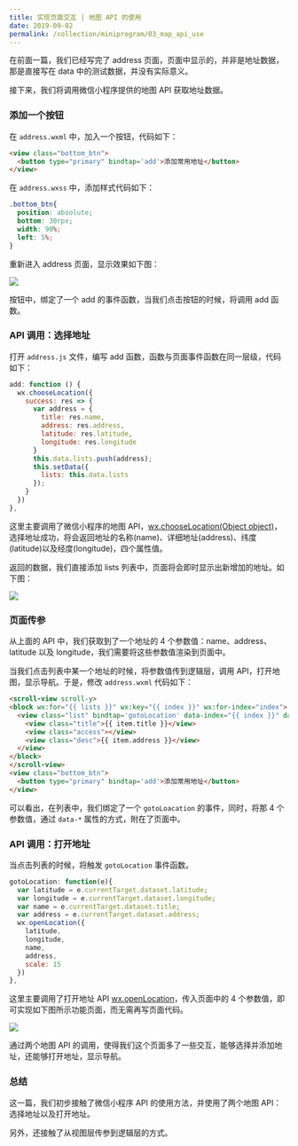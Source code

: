 ```yaml
---
title: 实现页面交互 | 地图 API 的使用
date: 2019-09-02
permalink: /collection/miniprogram/03_map_api_use
---
```


在前面一篇，我们已经写完了 address 页面，页面中显示的，并非是地址数据，那是直接写在 data 中的测试数据，并没有实际意义。

接下来，我们将调用微信小程序提供的地图 API 获取地址数据。

### 添加一个按钮
在 `address.wxml` 中，加入一个按钮，代码如下：

```html
<view class="bottom_btn">
  <button type="primary" bindtap='add'>添加常用地址</button>
</view>
```

在 `address.wxss` 中，添加样式代码如下：

```css
.bottom_btn{
  position: absolute;
  bottom: 30rpx;
  width: 90%;
  left: 5%;
}
```

重新进入 address 页面，显示效果如下图：

![](/image/collections/miniprogram/2019-09-02-21-25-30.png)

按钮中，绑定了一个 add 的事件函数，当我们点击按钮的时候，将调用 add 函数。

### API 调用：选择地址
打开 `address.js` 文件，编写 add 函数，函数与页面事件函数在同一层级，代码如下：

```js
add: function () {
  wx.chooseLocation({
    success: res => {
      var address = {
        title: res.name,
        address: res.address,
        latitude: res.latitude,
        longitude: res.longitude
      }
      this.data.lists.push(address);
      this.setData({
        lists: this.data.lists
      });
    }
  })
},
```

这里主要调用了微信小程序的地图 API，[wx.chooseLocation(Object object)](https://developers.weixin.qq.com/miniprogram/dev/api/location/wx.chooseLocation.html)，选择地址成功，将会返回地址的名称(name)、详细地址(address)、纬度(latitude)以及经度(longitude)，四个属性值。

返回的数据，我们直接添加 lists 列表中，页面将会即时显示出新增加的地址。如下图：

![](/image/collections/miniprogram/2019-09-02-21-40-05.png)

### 页面传参
从上面的 API 中，我们获取到了一个地址的 4 个参数值：name、address、latitude 以及 longitude，我们需要将这些参数值渲染到页面中。

当我们点击列表中某一个地址的时候，将参数值传到逻辑层，调用 API，打开地图，显示导航。于是，修改 `address.wxml` 代码如下：

```html
<scroll-view scroll-y>
<block wx:for="{{ lists }}" wx:key="{{ index }}" wx:for-index="index">
  <view class="list" bindtap='gotoLocation' data-index="{{ index }}" data-latitude="{{ item.latitude }}" data-longitude="{{ item.longitude }}" data-title="{{ item.title }}" data-address="{{ item.address }}" bindlongpress="del">
    <view class="title">{{ item.title }}</view>
    <view class="access"></view>
    <view class="desc">{{ item.address }}</view>
  </view>
</block>
</scroll-view>
<view class="bottom_btn">
  <button type="primary" bindtap='add'>添加常用地址</button>
</view>
```

可以看出，在列表中，我们绑定了一个 `gotoLoacation` 的事件，同时，将那 4 个参数值，通过 `data-*` 属性的方式，附在了页面中。

### API 调用：打开地址
当点击列表的时候，将触发 `gotoLocation` 事件函数。

```js
gotoLocation: function(e){
  var latitude = e.currentTarget.dataset.latitude;
  var longitude = e.currentTarget.dataset.longitude;
  var name = e.currentTarget.dataset.title;
  var address = e.currentTarget.dataset.address;
  wx.openLocation({
    latitude,
    longitude,
    name,
    address,
    scale: 15
  })
},
```

这里主要调用了打开地址 API  [wx.openLocation](https://developers.weixin.qq.com/miniprogram/dev/api/location/wx.openLocation.html)，传入页面中的 4 个参数值，即可实现如下图所示功能页面，而无需再写页面代码。

![](/image/collections/miniprogram/2019-09-02-21-54-57.png)

通过两个地图 API 的调用，使得我们这个页面多了一些交互，能够选择并添加地址，还能够打开地址，显示导航。

### 总结
这一篇，我们初步接触了微信小程序 API 的使用方法，并使用了两个地图 API：选择地址以及打开地址。

另外，还接触了从视图层传参到逻辑层的方式。
